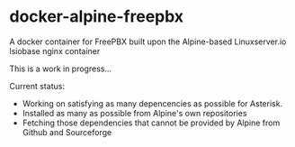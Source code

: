 # docker-alpine-freepbx
A docker container for FreePBX built upon the Alpine-based Linuxserver.io lsiobase nginx container

This is a work in progress...

Current status:
- Working on satisfying as many depencencies as possible for Asterisk.
- Installed as many as possible from Alpine's own repositories
- Fetching those dependencies that cannot be provided by Alpine from Github and Sourceforge